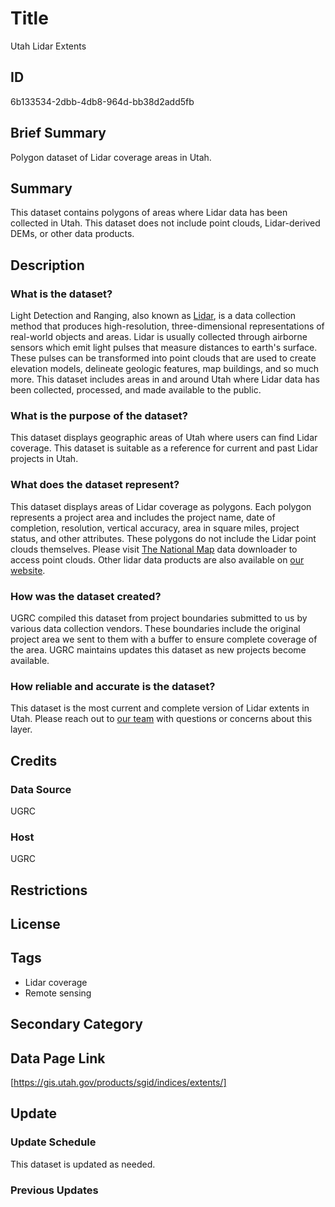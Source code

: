 # Title

Utah Lidar Extents

## ID

6b133534-2dbb-4db8-964d-bb38d2add5fb

## Brief Summary

Polygon dataset of Lidar coverage areas in Utah.

## Summary

This dataset contains polygons of areas where Lidar data has been collected in Utah. This dataset  does not include point clouds, Lidar-derived DEMs, or other data products.

## Description

### What is the dataset?

Light Detection and Ranging, also known as [Lidar](https://oceanservice.noaa.gov/facts/lidar.html), is a data collection method that produces high-resolution, three-dimensional representations of real-world objects and areas. Lidar is usually collected through airborne sensors which emit light pulses that measure distances to earth's surface. These pulses can be transformed into point clouds that are used to create elevation models, delineate geologic features, map buildings, and so much more. This dataset includes areas in and around Utah where Lidar data has been collected, processed, and made available to the public.

### What is the purpose of the dataset?

This dataset displays geographic areas of Utah where users can find Lidar coverage. This dataset is suitable as a reference for current and past Lidar projects in Utah.

### What does the dataset represent?

This dataset displays areas of Lidar coverage as polygons. Each polygon represents a project area and includes the project name, date of completion, resolution, vertical accuracy, area in square miles, project status, and other attributes. These polygons do not include the Lidar point clouds themselves. Please visit [The National Map](https://apps.nationalmap.gov/downloader/) data downloader to access point clouds. Other lidar data products are also available on [our website](https://gis.utah.gov/documentation/sgid/exploring-lidar/).

### How was the dataset created?

UGRC compiled this dataset from project boundaries submitted to us by various data collection vendors. These boundaries include the original project area we sent to them with a buffer to ensure complete coverage of the area. UGRC maintains updates this dataset as new projects become available.

### How reliable and accurate is the dataset?

This dataset is the most current and complete version of Lidar extents in Utah. Please reach out to [our team](https://gis.utah.gov/about/) with questions or concerns about this layer.

## Credits

### Data Source

UGRC

### Host

UGRC

## Restrictions

## License

## Tags

- Lidar coverage
- Remote sensing

## Secondary Category

## Data Page Link

[https://gis.utah.gov/products/sgid/indices/extents/]

## Update

### Update Schedule

This dataset is updated as needed.

### Previous Updates
